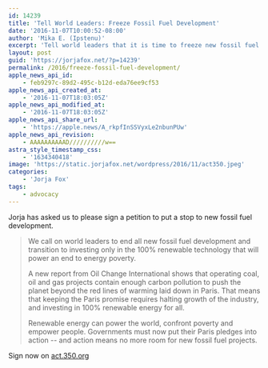 ```yaml
---
id: 14239
title: 'Tell World Leaders: Freeze Fossil Fuel Development'
date: '2016-11-07T10:00:52-08:00'
author: 'Mika E. (Ipstenu)'
excerpt: 'Tell world leaders that it is time to freeze new fossil fuel projects'
layout: post
guid: 'https://jorjafox.net/?p=14239'
permalink: /2016/freeze-fossil-fuel-development/
apple_news_api_id:
    - feb9297c-89d2-495c-b12d-eda76ee9cf53
apple_news_api_created_at:
    - '2016-11-07T18:03:05Z'
apple_news_api_modified_at:
    - '2016-11-07T18:03:05Z'
apple_news_api_share_url:
    - 'https://apple.news/A_rkpfInSSVyxLe2nbunPUw'
apple_news_api_revision:
    - AAAAAAAAAAD//////////w==
astra_style_timestamp_css:
    - '1634340418'
image: 'https://static.jorjafox.net/wordpress/2016/11/act350.jpeg'
categories:
    - 'Jorja Fox'
tags:
    - advocacy
---
```


Jorja has asked us to please sign a petition to put a stop to new fossil fuel development.
<blockquote>We call on world leaders to end all new fossil fuel development and transition to investing only in the 100% renewable technology that will power an end to energy poverty.

A new report from Oil Change International shows that operating coal, oil and gas projects contain enough carbon pollution to push the planet beyond the red lines of warming laid down in Paris. That means that keeping the Paris promise requires halting growth of the industry, and investing in 100% renewable energy for all.

Renewable energy can power the world, confront poverty and empower people. Governments must now put their Paris pledges into action -- and action means no more room for new fossil fuel projects.</blockquote>
Sign now on <a href="https://act.350.org/sign/freeze-fossil-fuel-development/">act.350.org</a>